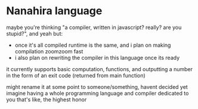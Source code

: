 # Nanahira language
maybe you're thinking "a compiler, written in javascript? really? are you stupid?", and yeah but:
* once it's all compiled runtime is the same, and i plan on making compilation zoomzoom fast
* i also plan on rewriting the compiler in this language once its ready

it currently supports basic computation, functions, and outputting a number in the form of an exit code (returned from main function)

might rename it at some point to someone/something, havent decided yet
imagine having a whole programming language and compiler dedicated to you
that's like, the highest honor
